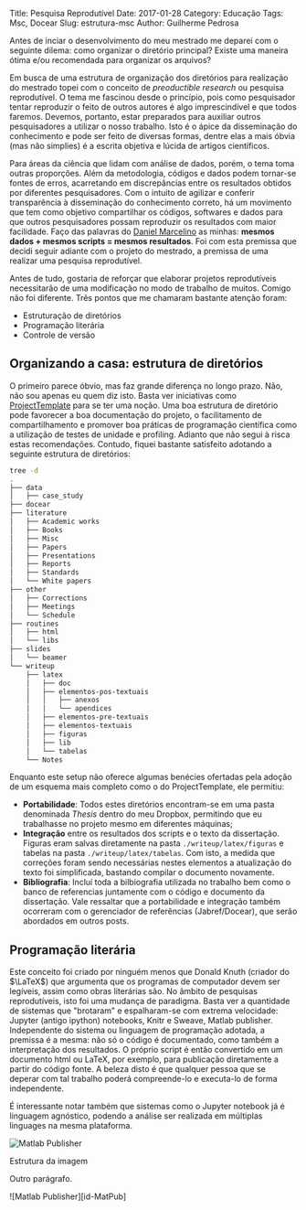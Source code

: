 Title: Pesquisa Reprodutível
Date: 2017-01-28
Category: Educação
Tags: Msc, Docear
Slug: estrutura-msc
Author: Guilherme Pedrosa

<!-- PELICAN_BEGIN_SUMMARY -->

Antes de inciar o desenvolvimento do meu mestrado me deparei com o seguinte dilema: como organizar o diretório principal? Existe uma maneira ótima e/ou recomendada para organizar os arquivos? 

<!-- PELICAN_END_SUMMARY -->

Em busca de uma estrutura de organização dos diretórios para realização do mestrado topei com o conceito de *preoductible research* ou pesquisa reprodutível. O tema me fascinou desde o princípio, pois como pesquisador tentar reproduzir o feito de outros autores é algo imprescindível e que todos faremos. Devemos, portanto, estar preparados para auxiliar outros pesquisadores a utilizar o nosso trabalho. Isto é o ápice da disseminação do conhecimento e pode ser feito de diversas formas, dentre elas a mais óbvia (mas não simplies) é a escrita objetiva e lúcida de artigos científicos. 

Para áreas da ciência que lidam com análise de dados, porém, o tema toma outras proporções. Além da metodologia, códigos e dados podem tornar-se fontes de erros, acarretando em discrepâncias entre os resultados obtidos por diferentes pesquisadores. Com o intuito de agilizar e conferir transparência à disseminação do conhecimento correto, há um movimento que tem como objetivo compartilhar os códigos, softwares e dados para que outros pesquisadores possam reproduzir os resultados com maior facilidade. Faço das palavras do [Daniel Marcelino](http://danielmarcelino.github.io/blog/2016/reproducible-research.html) as minhas: **mesmos dados + mesmos scripts = mesmos resultados**. Foi com esta premissa que decidi seguir adiante com o projeto do mestrado, a premissa de uma realizar uma pesquisa reprodutível.

Antes de tudo, gostaria de reforçar que elaborar projetos reprodutíveis necessitarão de uma modificação no modo de trabalho de muitos. Comigo não foi diferente. Três pontos que me chamaram bastante atenção foram:

* Estruturação de diretórios
* Programação literária
* Controle de versão

## Organizando a casa: estrutura de diretórios

O primeiro parece óbvio, mas faz grande diferença no longo prazo. Não, não sou apenas eu quem diz isto. Basta ver iniciativas como [ProjectTemplate](http://projecttemplate.net/index.html) para se ter uma noção. Uma boa estrutura de diretório pode favorecer a boa documentação do projeto, o facilitamento de compartilhamento e promover boa práticas de programação científica como a utilização de testes de unidade e profiling. Adianto que não segui à risca estas recomendações. Contudo, fiquei bastante satisfeito adotando a seguinte estrutura de diretórios:

``` bash
tree -d
.
├── data
│   ├── case_study
├── docear
├── literature
│   ├── Academic works
│   ├── Books
│   ├── Misc
│   ├── Papers
│   ├── Presentations
│   ├── Reports
│   ├── Standards
│   └── White papers
├── other
│   ├── Corrections
│   ├── Meetings
│   └── Schedule
├── routines
│   ├── html
│   └── libs
├── slides
│   └── beamer
└── writeup
    ├── latex
    │   ├── doc
    │   ├── elementos-pos-textuais
    │   │   ├── anexos
    │   │   └── apendices
    │   ├── elementos-pre-textuais
    │   ├── elementos-textuais
    │   ├── figuras
    │   ├── lib
    │   └── tabelas
    └── Notes
``` 
 Enquanto este setup não oferece algumas benécies ofertadas pela adoção de um esquema mais completo como o do ProjectTemplate, ele permitiu:

 * **Portabilidade**: Todos estes diretórios encontram-se em uma pasta denominada *Thesis* dentro do meu Dropbox, permitindo que eu trabalhasse no projeto mesmo em diferentes máquinas;
 * **Integração** entre os resultados dos scripts e o texto da dissertação. Figuras eram salvas diretamente na pasta `./writeup/latex/figuras` e tabelas na pasta `./writeup/latex/tabelas`. Com isto, a medida que correções foram sendo necessárias nestes elementos a atualização do texto foi simplificada, bastando compilar o documento novamente.
 * **Bibliografia**: Incluí toda a bilbiografia utilizada no trabalho bem como o banco de referencias juntamente com o código e documento da dissertação. Vale ressaltar que a portabilidade e integração também ocorreram com o gerenciador de referências (Jabref/Docear), que serão abordados em outros posts.

## Programação literária

 Este conceito foi criado por ninguém menos que Donald Knuth (criador do $\LaTeX$) que argumenta que os programas de computador devem ser legíveis, assim como obras literárias são. No âmbito de pesquisas reprodutíveis, isto foi uma mudança de paradigma. Basta ver a quantidade de sistemas que "brotaram" e espalharam-se com extrema velocidade: Jupyter (antigo ipython) notebooks, Knitr e Sweave, Matlab publisher. Independente do sistema ou linguagem de programação adotada, a premissa é a mesma: não só o código é documentado, como também a interpretação dos resultados. O próprio script é então convertido em um documento html ou LaTeX, por exemplo, para publicação diretamente a partir do código fonte. A beleza disto é que qualquer pessoa que se deperar com tal trabalho poderá compreende-lo e executa-lo de forma independente. 

 É interessante notar também que sistemas como o Jupyter notebook já é linguagem agnóstico, podendo a análise ser realizada em múltiplas linguages na mesma plataforma.


![Matlab Publisher]({attach}/content/2016/MatlabPublisher.png)

Estrutura da imagem

Outro parágrafo.


![Matlab Publisher][id-MatPub]